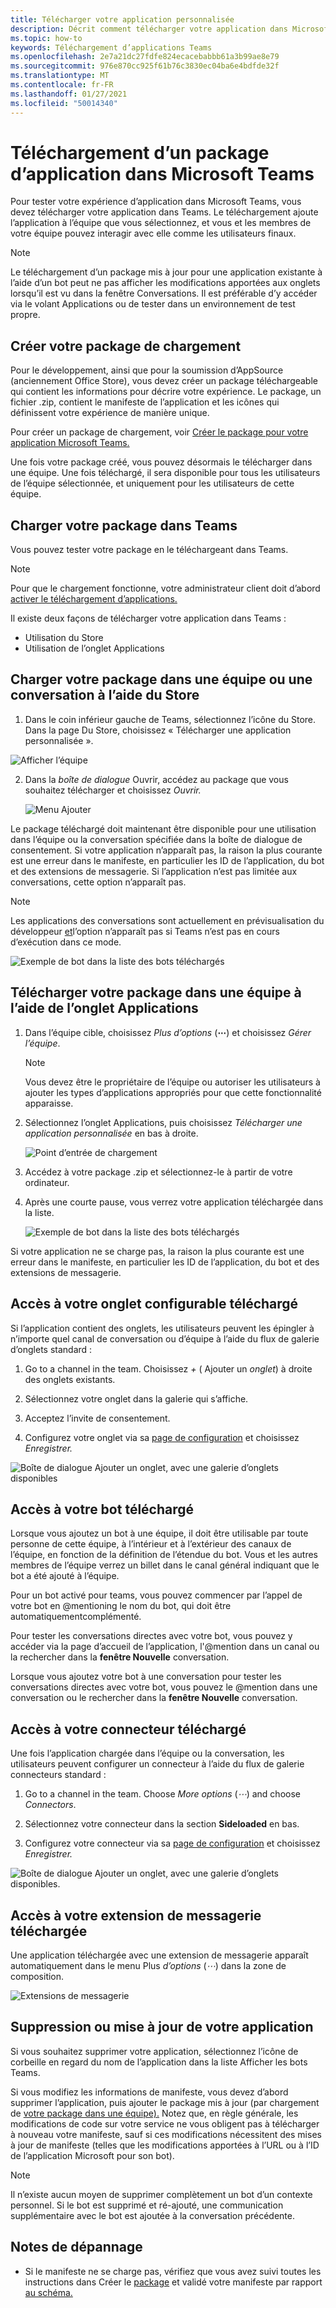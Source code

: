 ```yaml
---
title: Télécharger votre application personnalisée
description: Décrit comment télécharger votre application dans Microsoft Teams
ms.topic: how-to
keywords: Téléchargement d’applications Teams
ms.openlocfilehash: 2e7a21dc27fdfe824ecacebabbb61a3b99ae8e79
ms.sourcegitcommit: 976e870cc925f61b76c3830ec04ba6e4bdfde32f
ms.translationtype: MT
ms.contentlocale: fr-FR
ms.lasthandoff: 01/27/2021
ms.locfileid: "50014340"
---
```

# <a name="upload-an-app-package-to-microsoft-teams"></a>Téléchargement d’un package d’application dans Microsoft Teams

Pour tester votre expérience d’application dans Microsoft Teams, vous devez télécharger votre application dans Teams. Le téléchargement ajoute l’application à l’équipe que vous sélectionnez, et vous et les membres de votre équipe pouvez interagir avec elle comme les utilisateurs finaux.

> [!NOTE]
> Le téléchargement d’un package mis à jour pour une application existante à l’aide d’un bot peut ne pas afficher les modifications apportées aux onglets lorsqu’il est vu dans la fenêtre Conversations. Il est préférable d’y accéder via le volant Applications ou de tester dans un environnement de test propre.

## <a name="create-your-upload-package"></a>Créer votre package de chargement

Pour le développement, ainsi que pour la soumission d’AppSource (anciennement Office Store), vous devez créer un package téléchargeable qui contient les informations pour décrire votre expérience. Le package, un fichier .zip, contient le manifeste de l’application et les icônes qui définissent votre expérience de manière unique.

Pour créer un package de chargement, voir [Créer le package pour votre application Microsoft Teams.](../build-and-test/apps-package.md)

Une fois votre package créé, vous pouvez désormais le télécharger dans une équipe. Une fois téléchargé, il sera disponible pour tous les utilisateurs de l’équipe sélectionnée, et uniquement pour les utilisateurs de cette équipe.

## <a name="load-your-package-into-teams"></a>Charger votre package dans Teams

Vous pouvez tester votre package en le téléchargeant dans Teams.

> [!NOTE]
> Pour que le chargement fonctionne, votre administrateur client doit d’abord [activer le téléchargement d’applications.](/microsoftteams/admin-settings)

Il existe deux façons de télécharger votre application dans Teams :

* Utilisation du Store
* Utilisation de l’onglet Applications

## <a name="upload-your-package-into-a-team-or-conversation-using-the-store"></a>Charger votre package dans une équipe ou une conversation à l’aide du Store

1. Dans le coin inférieur gauche de Teams, sélectionnez l’icône du Store. Dans la page Du Store, choisissez « Télécharger une application personnalisée ».

  ![Afficher l’équipe](../../assets/images/store-upload-a-custom-app2.png)

2. Dans la *boîte de dialogue* Ouvrir, accédez au package que vous souhaitez télécharger et choisissez *Ouvrir.*

   ![Menu Ajouter](../../assets/images/NewappAddmenudropdown.png)

Le package téléchargé doit maintenant être disponible pour une utilisation dans l’équipe ou la conversation spécifiée dans la boîte de dialogue de consentement. Si votre application n’apparaît pas, la raison la plus courante est une erreur dans le manifeste, en particulier les ID de l’application, du bot et des extensions de messagerie. Si l’application n’est pas limitée aux conversations, cette option n’apparaît pas.

>[!NOTE]
> Les applications des conversations sont actuellement en prévisualisation du développeur [et](../../resources/dev-preview/developer-preview-intro.md)l’option n’apparaît pas si Teams n’est pas en cours d’exécution dans ce mode.

![Exemple de bot dans la liste des bots téléchargés](../../assets/images/botinlist.jpg)

## <a name="upload-your-package-into-a-team-using-the-apps-tab"></a>Télécharger votre package dans une équipe à l’aide de l’onglet Applications

1. Dans l’équipe cible, choisissez *Plus d’options* (**&#8943;**) et choisissez *Gérer l’équipe*.

   > [!NOTE]
   > Vous devez être le propriétaire de l’équipe ou autoriser les utilisateurs à ajouter les types d’applications appropriés pour que cette fonctionnalité apparaisse.

2. Sélectionnez l’onglet Applications, puis choisissez *Télécharger une application personnalisée* en bas à droite.

   ![Point d’entrée de chargement](../../assets/images/UploadACustomApp.png)

3. Accédez à votre package .zip et sélectionnez-le à partir de votre ordinateur.

4. Après une courte pause, vous verrez votre application téléchargée dans la liste.

   ![Exemple de bot dans la liste des bots téléchargés](../../assets/images/botinlist.jpg)

Si votre application ne se charge pas, la raison la plus courante est une erreur dans le manifeste, en particulier les ID de l’application, du bot et des extensions de messagerie.

## <a name="accessing-your-uploaded-configurable-tab"></a>Accès à votre onglet configurable téléchargé

Si l’application contient des onglets, les utilisateurs peuvent les épingler à n’importe quel canal de conversation ou d’équipe à l’aide du flux de galerie d’onglets standard :

1. Go to a channel in the team. Choisissez *+* ( Ajouter un *onglet*) à droite des onglets existants.

2. Sélectionnez votre onglet dans la galerie qui s’affiche.

3. Acceptez l’invite de consentement.

4. Configurez votre onglet via sa [page de configuration](../../tabs/how-to/create-tab-pages/configuration-page.md) et choisissez *Enregistrer.*

  ![Boîte de dialogue Ajouter un onglet, avec une galerie d’onglets disponibles](../../assets/images/tab_gallery.png)

## <a name="accessing-your-uploaded-bot"></a>Accès à votre bot téléchargé

Lorsque vous ajoutez un bot à une équipe, il doit être utilisable par toute personne de cette équipe, à l’intérieur et à l’extérieur des canaux de l’équipe, en fonction de la définition de l’étendue du bot. Vous et les autres membres de l’équipe verrez un billet dans le canal général indiquant que le bot a été ajouté à l’équipe.

Pour un bot activé pour teams, vous pouvez commencer par l’appel de votre bot en @mentioning le nom du bot, qui doit être automatiquementcomplémenté.

Pour tester les conversations directes avec votre bot, vous pouvez y accéder via la page d’accueil de l’application, l'@mention dans un canal ou la rechercher dans la **fenêtre Nouvelle** conversation.

Lorsque vous ajoutez votre bot à une conversation pour tester les conversations directes avec votre bot, vous pouvez le @mention dans une conversation ou le rechercher dans la **fenêtre Nouvelle** conversation.

## <a name="accessing-your-uploaded-connector"></a>Accès à votre connecteur téléchargé

Une fois l’application chargée dans l’équipe ou la conversation, les utilisateurs peuvent configurer un connecteur à l’aide du flux de galerie connecteurs standard :

1. Go to a channel in the team. Choose *More options* (*&#8943;*) and choose *Connectors*.

2. Sélectionnez votre connecteur dans la section **Sideloaded** en bas.

3. Configurez votre connecteur via sa [page de configuration](../../webhooks-and-connectors/how-to/connectors-creating.md) et choisissez *Enregistrer.*

  ![Boîte de dialogue Ajouter un onglet, avec une galerie d’onglets disponibles.](../../assets/images/connector_gallery.png)

## <a name="accessing-your-uploaded-messaging-extension"></a>Accès à votre extension de messagerie téléchargée

Une application téléchargée avec une extension de messagerie apparaît automatiquement dans le menu Plus *d’options* (*&#8943;*) dans la zone de composition.

![Extensions de messagerie](../../assets/images/compose-extensions/cesampleapp.png)

## <a name="removing-or-updating-your-app"></a>Suppression ou mise à jour de votre application

Si vous souhaitez supprimer votre application, sélectionnez l’icône de corbeille en regard du nom de l’application dans la liste Afficher les bots Teams.

Si vous modifiez les informations de manifeste, vous devez d’abord supprimer l’application, puis ajouter le package mis à jour (par chargement de [votre package dans une équipe).](#load-your-package-into-teams) Notez que, en règle générale, les modifications de code sur votre service ne vous obligent pas à télécharger à nouveau votre manifeste, sauf si ces modifications nécessitent des mises à jour de manifeste (telles que les modifications apportées à l’URL ou à l’ID de l’application Microsoft pour son bot).

> [!NOTE]
> Il n’existe aucun moyen de supprimer complètement un bot d’un contexte personnel. Si le bot est supprimé et ré-ajouté, une communication supplémentaire avec le bot est ajoutée à la conversation précédente.

## <a name="troubleshooting-notes"></a>Notes de dépannage

* Si le manifeste ne se charge pas, vérifiez que vous avez suivi toutes les instructions dans Créer le [package](../../concepts/build-and-test/apps-package.md) et validé votre manifeste par rapport [au schéma.](../../resources/schema/manifest-schema.md)
